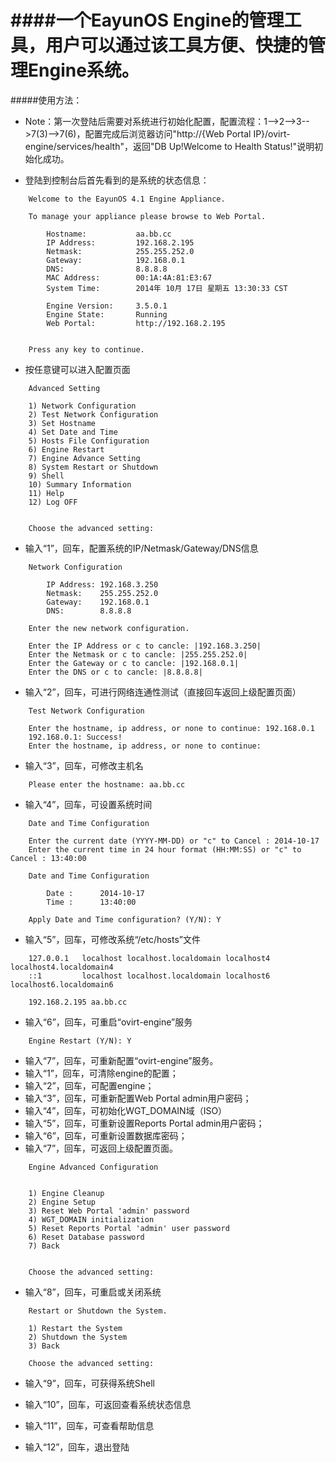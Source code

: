 ####一个EayunOS Engine的管理工具，用户可以通过该工具方便、快捷的管理Engine系统。
=============
#####使用方法：

* Note：第一次登陆后需要对系统进行初始化配置，配置流程：1-->2-->3-->7(3)-->7(6)，配置完成后浏览器访问"http://{Web Portal IP}/ovirt-engine/services/health"，返回"DB Up!Welcome to Health Status!"说明初始化成功。

* 登陆到控制台后首先看到的是系统的状态信息：

```
    Welcome to the EayunOS 4.1 Engine Appliance.
    
    To manage your appliance please browse to Web Portal.
    
    	Hostname:		    aa.bb.cc
    	IP Address:		    192.168.2.195
    	Netmask:		    255.255.252.0
    	Gateway:		    192.168.0.1
    	DNS:                8.8.8.8
    	MAC Address:	    00:1A:4A:81:E3:67
    	System Time:        2014年 10月 17日 星期五 13:30:33 CST
    	
    	Engine Version:		3.5.0.1
    	Engine State:		Running
    	Web Portal:		    http://192.168.2.195
    
    
    Press any key to continue.
```

* 按任意键可以进入配置页面

```
    Advanced Setting
    
    1) Network Configuration
    2) Test Network Configuration
    3) Set Hostname
    4) Set Date and Time
    5) Hosts File Configuration
    6) Engine Restart
    7) Engine Advance Setting
    8) System Restart or Shutdown
    9) Shell
    10) Summary Information
    11) Help
    12) Log OFF
    
    
    Choose the advanced setting: 
```

* 输入“1”，回车，配置系统的IP/Netmask/Gateway/DNS信息

```
    Network Configuration
    
    	IP Address:	192.168.3.250
    	Netmask:	255.255.252.0
    	Gateway:	192.168.0.1
    	DNS:		8.8.8.8
    
    Enter the new network configuration.
    
    Enter the IP Address or c to cancle: |192.168.3.250| 
    Enter the Netmask or c to cancle: |255.255.252.0| 
    Enter the Gateway or c to cancle: |192.168.0.1| 
    Enter the DNS or c to cancle: |8.8.8.8| 

```

* 输入“2”，回车，可进行网络连通性测试（直接回车返回上级配置页面）

```
    Test Network Configuration
    
    Enter the hostname, ip address, or none to continue: 192.168.0.1
    192.168.0.1: Success!
    Enter the hostname, ip address, or none to continue:
```

* 输入“3”，回车，可修改主机名

```
    Please enter the hostname: aa.bb.cc
```

* 输入“4”，回车，可设置系统时间

```
    Date and Time Configuration
    
    Enter the current date (YYYY-MM-DD) or "c" to Cancel : 2014-10-17
    Enter the current time in 24 hour format (HH:MM:SS) or "c" to Cancel : 13:40:00

    Date and Time Configuration
    
    	Date :		2014-10-17
    	Time :		13:40:00
    
    Apply Date and Time configuration? (Y/N): Y
```

* 输入“5”，回车，可修改系统“/etc/hosts”文件

```
    127.0.0.1   localhost localhost.localdomain localhost4 localhost4.localdomain4
    ::1         localhost localhost.localdomain localhost6 localhost6.localdomain6
    
    192.168.2.195 aa.bb.cc
```

* 输入“6”，回车，可重启“ovirt-engine”服务

```
    Engine Restart (Y/N): Y
```

* 输入“7”，回车，可重新配置“ovirt-engine”服务。
 * 输入“1”，回车，可清除engine的配置；
 * 输入“2”，回车，可配置engine；
 * 输入“3”，回车，可重新配置Web Portal admin用户密码；
 * 输入“4”，回车，可初始化WGT_DOMAIN域（ISO）
 * 输入“5”，回车，可重新设置Reports Portal admin用户密码；
 * 输入“6”，回车，可重新设置数据库密码；
 * 输入“7”，回车，可返回上级配置页面。
```
    Engine Advanced Configuration
    
    
    1) Engine Cleanup 
    2) Engine Setup 
    3) Reset Web Portal 'admin' password 
    4) WGT_DOMAIN initialization
    5) Reset Reports Portal 'admin' user password
    6) Reset Database password
    7) Back
    
    
    Choose the advanced setting:
```

* 输入“8”，回车，可重启或关闭系统

```
    Restart or Shutdown the System.
    
    1) Restart the System 
    2) Shutdown the System
    3) Back
    
    Choose the advanced setting: 
```

* 输入“9”，回车，可获得系统Shell

* 输入“10”，回车，可返回查看系统状态信息

* 输入“11”，回车，可查看帮助信息

* 输入“12”，回车，退出登陆


